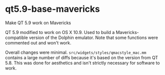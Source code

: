 # qt5.9-base-mavericks
Make QT 5.9 work on Mavericks

QT 5.9 modified to work on OS X 10.9. Used to build a Mavericks-compatible version of the Dolphin emulator. Note that some functions were commented out and won't work.

Overall changes were minimal. `src/widgets/styles/qmacstyle_mac.mm` contains a large number of diffs because it's based on the version from QT 5.8. This was done for aesthetics and isn't strictly necessary for software to work.
